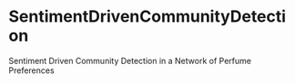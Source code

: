# SentimentDrivenCommunityDetection
Sentiment Driven Community Detection in a Network of Perfume Preferences
